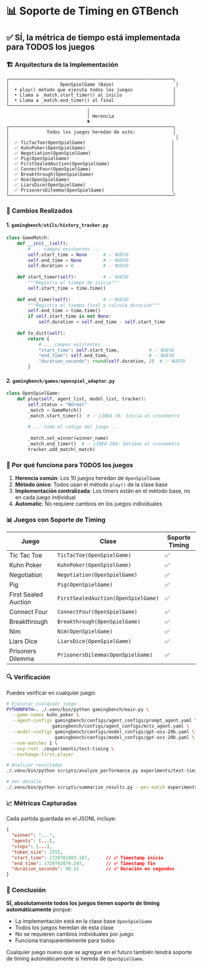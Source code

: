 # 📊 Soporte de Timing en GTBench

## ✅ SÍ, la métrica de tiempo está implementada para TODOS los juegos

### 🏗️ Arquitectura de la Implementación

```
┌─────────────────────────────────────────────────────────────┐
│                   OpenSpielGame (Base)                       │
│  • play() método que ejecuta todos los juegos               │
│  • Llama a _match.start_timer() al inicio                   │
│  • Llama a _match.end_timer() al final                      │
└─────────────────────────────────────────────────────────────┘
                              │
                              │ Herencia
                              ▼
┌─────────────────────────────────────────────────────────────┐
│              Todos los juegos heredan de esto:              │
│                                                              │
│  ✅ TicTacToe(OpenSpielGame)                                │
│  ✅ KuhnPoker(OpenSpielGame)                                │
│  ✅ Negotiation(OpenSpielGame)                              │
│  ✅ Pig(OpenSpielGame)                                      │
│  ✅ FirstSealedAuction(OpenSpielGame)                       │
│  ✅ ConnectFour(OpenSpielGame)                              │
│  ✅ Breakthrough(OpenSpielGame)                             │
│  ✅ Nim(OpenSpielGame)                                      │
│  ✅ LiarsDice(OpenSpielGame)                                │
│  ✅ PrisonersDilemma(OpenSpielGame)                         │
└─────────────────────────────────────────────────────────────┘
```

### 📝 Cambios Realizados

#### 1. `gamingbench/utils/history_tracker.py`
```python
class GameMatch:
    def __init__(self):
        # ... campos existentes ...
        self.start_time = None      # ✅ NUEVO
        self.end_time = None        # ✅ NUEVO
        self.duration = 0           # ✅ NUEVO
    
    def start_timer(self):          # ✅ NUEVO
        """Registra el tiempo de inicio"""
        self.start_time = time.time()
    
    def end_timer(self):            # ✅ NUEVO
        """Registra el tiempo final y calcula duración"""
        self.end_time = time.time()
        if self.start_time is not None:
            self.duration = self.end_time - self.start_time
    
    def to_dict(self):
        return {
            # ... campos existentes ...
            "start_time": self.start_time,           # ✅ NUEVO
            "end_time": self.end_time,               # ✅ NUEVO
            "duration_seconds": round(self.duration, 2)  # ✅ NUEVO
        }
```

#### 2. `gamingbench/games/openspiel_adapter.py`
```python
class OpenSpielGame:
    def play(self, agent_list, model_list, tracker):
        self.status = "Normal"
        _match = GameMatch()
        _match.start_timer()  # ✅ LÍNEA 39: Inicia el cronómetro
        
        # ... todo el código del juego ...
        
        _match.set_winner(winner_name)
        _match.end_timer()  # ✅ LÍNEA 204: Detiene el cronómetro
        tracker.add_match(_match)
```

### 🎯 Por qué funciona para TODOS los juegos

1. **Herencia común**: Los 10 juegos heredan de `OpenSpielGame`
2. **Método único**: Todos usan el método `play()` de la clase base
3. **Implementación centralizada**: Los timers están en el método base, no en cada juego individual
4. **Automatic**: No requiere cambios en los juegos individuales

### 📊 Juegos con Soporte de Timing

| Juego | Clase | Soporte Timing |
|-------|-------|----------------|
| Tic Tac Toe | `TicTacToe(OpenSpielGame)` | ✅ |
| Kuhn Poker | `KuhnPoker(OpenSpielGame)` | ✅ |
| Negotiation | `Negotiation(OpenSpielGame)` | ✅ |
| Pig | `Pig(OpenSpielGame)` | ✅ |
| First Sealed Auction | `FirstSealedAuction(OpenSpielGame)` | ✅ |
| Connect Four | `ConnectFour(OpenSpielGame)` | ✅ |
| Breakthrough | `Breakthrough(OpenSpielGame)` | ✅ |
| Nim | `Nim(OpenSpielGame)` | ✅ |
| Liars Dice | `LiarsDice(OpenSpielGame)` | ✅ |
| Prisoners Dilemma | `PrisonersDilemma(OpenSpielGame)` | ✅ |

### 🔍 Verificación

Puedes verificar en cualquier juego:

```bash
# Ejecutar cualquier juego
PYTHONPATH=. ./.venv/bin/python gamingbench/main.py \
  --game-names kuhn_poker \
  --agent-configs gamingbench/configs/agent_configs/prompt_agent.yaml \
                 gamingbench/configs/agent_configs/mcts_agent.yaml \
  --model-configs gamingbench/configs/model_configs/gpt-oss-20b.yaml \
                  gamingbench/configs/model_configs/gpt-oss-20b.yaml \
  --num-matches 1 \
  --exp-root ./experiments/test-timing \
  --exchange-first-player

# Analizar resultados
./.venv/bin/python scripts/analyze_performance.py experiments/test-timing/

# Ver detalle
./.venv/bin/python scripts/summarize_results.py --per-match experiments/test-timing/**/*.jsonl
```

### 📈 Métricas Capturadas

Cada partida guardada en el JSONL incluye:

```json
{
  "winner": "...",
  "agents": [...],
  "steps": [...],
  "token_size": 1551,
  "start_time": 1729701983.187,      // ✅ Timestamp inicio
  "end_time": 1729702079.297,        // ✅ Timestamp fin
  "duration_seconds": 96.11          // ✅ Duración en segundos
}
```

### 🎉 Conclusión

**SÍ, absolutamente todos los juegos tienen soporte de timing automáticamente** porque:
- La implementación está en la clase base `OpenSpielGame`
- Todos los juegos heredan de esta clase
- No se requieren cambios individuales por juego
- Funciona transparentemente para todos

Cualquier juego nuevo que se agregue en el futuro también tendrá soporte de timing automáticamente si hereda de `OpenSpielGame`.
